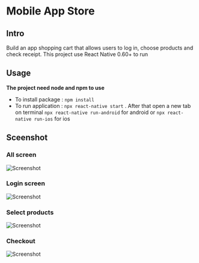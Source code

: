 # Mobile App Store

## Intro
Build an app shopping cart that allows users to log in, choose products and check receipt. This project use React Native 0.60+ to run

## Usage
**The project need node and npm to use**
- To install package : `npm install`
- To run application : `npx react-native start` . After that open a new tab on terminal `npx react-native run-android` for android or `npx react-native run-ios` for ios

## Sceenshot

### All screen
![Screenshot](data/optimized.gif)

### Login screen
![Screenshot](data/optimized1.gif)

### Select products
![Screenshot](data/optimized2.gif)

### Checkout
![Screenshot](data/optimized4.gif)